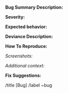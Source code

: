 **Bug Summary Description:**

<!-- Provide a clear and concise description of what the bug is. -->

**Severity:**

<!-- Give a rough estimate of how broken things seem to be:
* Completely Broken (No work-around evident)
* Severely Broken (Work-around possible but difficult)
* Moderately Broken (Trivial work-around)
* Nuisance (Functions but untrapped errors can slip through)
-->

**Expected behavior:**
<!-- A clear and concise description of what you expected to happen. -->

**Deviance Description:**
<!-- How does the behavior deviate from your expectations -->


**How To Reproduce:**
<!-- Steps to reproduce the behavior:
1. Go to '...'
2. Click on '....'
3. Scroll down to '....'
4. See error

Note: if error is transient, provide rough estimation of how frequently it occurs -->

_Screenshots:_
<!-- If applicable, add screenshots to help explain your problem. -->

_Additional context:_
<!-- Add any other context about the problem here. -->

**Fix Suggestions:**
<!--
* Manual steps to take to work around the problem
* Code snippets
* flow-suggestions
* etc.

Note: if submitting a PR, ensure to reference this issue
-->

/title [Bug]
/label ~bug

